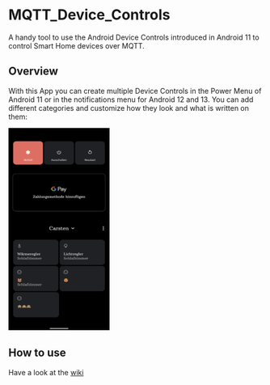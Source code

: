 # MQTT_Device_Controls
A handy tool to use the Android Device Controls introduced in Android 11 to control Smart Home devices over MQTT.

## Overview
With this App you can create multiple Device Controls in the Power Menu of Android 11 or in the notifications menu for Android 12 and 13.
You can add different categories and customize how they look and what is written on them:

<img src="https://github.com/Cast39/MQTT_Device_Controls/blob/master/images/Screenshot_20201011-155017.png?raw=true" width="200" height="400" />


## How to use
Have a look at the [wiki](https://github.com/Cast39/MQTT_Device_Controls/wiki)
